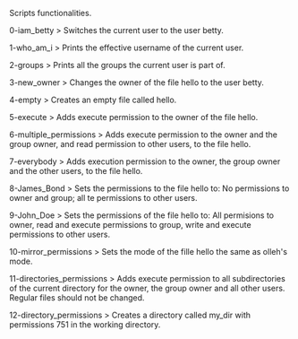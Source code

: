 Scripts functionalities.

0-iam_betty > Switches the current user to the user betty.

1-who_am_i > Prints the effective username of the current user.

2-groups > Prints all the groups the current user is part of.

3-new_owner > Changes the owner of the file hello to the user betty.

4-empty > Creates an empty file called hello.

5-execute > Adds execute permission to the owner of the file hello.

6-multiple_permissions > Adds execute permission to the owner and the group owner, and read permission to other users, to the 
                         file hello.

7-everybody > Adds execution permission to the owner, the group owner and the other users, to the file hello.

8-James_Bond > Sets the permissions to the file hello to: No permissions to owner and group; all te permissions to other users.

9-John_Doe > Sets the permissions of the file hello to: All permisions to owner, read and execute permissions to group, write and 
	     execute permissions to other users.

10-mirror_permissions > Sets the mode of the fille hello the same as olleh's mode.

11-directories_permissions >  Adds execute permission to all subdirectories of the current directory for the owner, the group owner 
	       	              and all other users. Regular files should not be changed.

12-directory_permissions > Creates a directory called my_dir with permissions 751 in the working directory.
